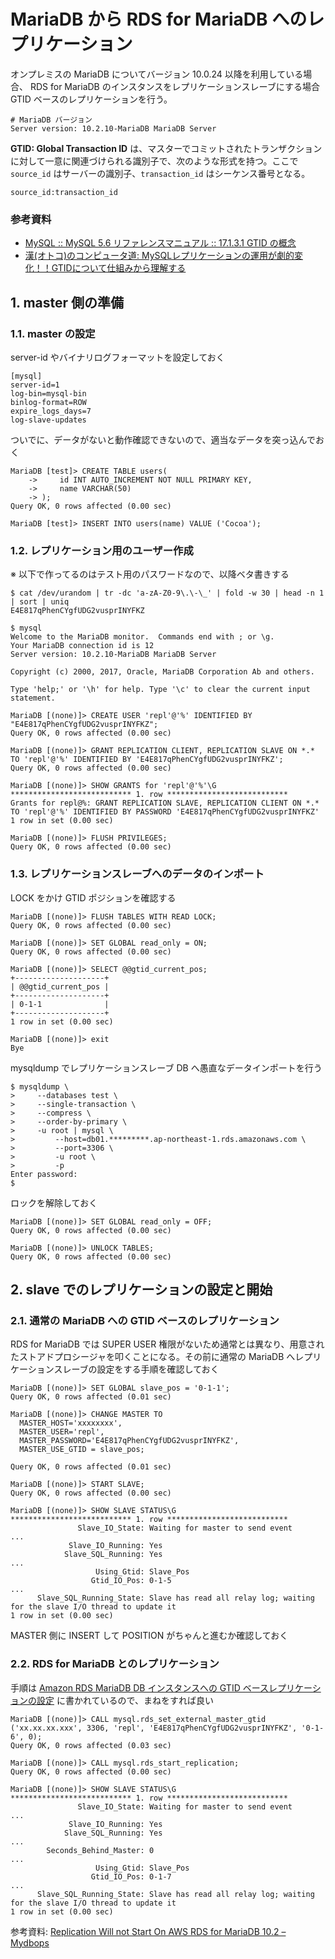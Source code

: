 # MariaDB から RDS for MariaDB へのレプリケーション

オンプレミスの MariaDB についてバージョン 10.0.24 以降を利用している場合、 RDS for MariaDB のインスタンスをレプリケーションスレーブにする場合 GTID ベースのレプリケーションを行う。

```
# MariaDB バージョン
Server version: 10.2.10-MariaDB MariaDB Server
```

**GTID: Global Transaction ID** は、マスターでコミットされたトランザクションに対して一意に関連づけられる識別子で、次のような形式を持つ。ここで `source_id` はサーバーの識別子、`transaction_id` はシーケンス番号となる。

```
source_id:transaction_id
```

### 参考資料

- [MySQL :: MySQL 5.6 リファレンスマニュアル :: 17.1.3.1 GTID の概念](https://dev.mysql.com/doc/refman/5.6/ja/replication-gtids-concepts.html)
- [漢(オトコ)のコンピュータ道: MySQLレプリケーションの運用が劇的変化！！GTIDについて仕組みから理解する](http://nippondanji.blogspot.com/2014/12/mysqlgtid.html)


## 1. master 側の準備
### 1.1. master の設定

server-id やバイナリログフォーマットを設定しておく

```
[mysql]
server-id=1
log-bin=mysql-bin
binlog-format=ROW
expire_logs_days=7
log-slave-updates
```


ついでに、データがないと動作確認できないので、適当なデータを突っ込んでおく

```
MariaDB [test]> CREATE TABLE users(
    ->     id INT AUTO_INCREMENT NOT NULL PRIMARY KEY,
    ->     name VARCHAR(50)
    -> );
Query OK, 0 rows affected (0.00 sec)

MariaDB [test]> INSERT INTO users(name) VALUE ('Cocoa');
```


### 1.2. レプリケーション用のユーザー作成

※ 以下で作ってるのはテスト用のパスワードなので、以降ベタ書きする

```
$ cat /dev/urandom | tr -dc 'a-zA-Z0-9\.\-\_' | fold -w 30 | head -n 1 | sort | uniq
E4E817qPhenCYgfUDG2vusprINYFKZ

$ mysql
Welcome to the MariaDB monitor.  Commands end with ; or \g.
Your MariaDB connection id is 12
Server version: 10.2.10-MariaDB MariaDB Server

Copyright (c) 2000, 2017, Oracle, MariaDB Corporation Ab and others.

Type 'help;' or '\h' for help. Type '\c' to clear the current input statement.

MariaDB [(none)]> CREATE USER 'repl'@'%' IDENTIFIED BY "E4E817qPhenCYgfUDG2vusprINYFKZ";
Query OK, 0 rows affected (0.00 sec)

MariaDB [(none)]> GRANT REPLICATION CLIENT, REPLICATION SLAVE ON *.* TO 'repl'@'%' IDENTIFIED BY 'E4E817qPhenCYgfUDG2vusprINYFKZ';
Query OK, 0 rows affected (0.00 sec)

MariaDB [(none)]> SHOW GRANTS for 'repl'@'%'\G
*************************** 1. row ***************************
Grants for repl@%: GRANT REPLICATION SLAVE, REPLICATION CLIENT ON *.* TO 'repl'@'%' IDENTIFIED BY PASSWORD 'E4E817qPhenCYgfUDG2vusprINYFKZ'
1 row in set (0.00 sec)

MariaDB [(none)]> FLUSH PRIVILEGES;
Query OK, 0 rows affected (0.00 sec)
```


### 1.3. レプリケーションスレーブへのデータのインポート

LOCK をかけ GTID ポジションを確認する

```
MariaDB [(none)]> FLUSH TABLES WITH READ LOCK;
Query OK, 0 rows affected (0.00 sec)

MariaDB [(none)]> SET GLOBAL read_only = ON;
Query OK, 0 rows affected (0.00 sec)

MariaDB [(none)]> SELECT @@gtid_current_pos;
+--------------------+
| @@gtid_current_pos |
+--------------------+
| 0-1-1              |
+--------------------+
1 row in set (0.00 sec)

MariaDB [(none)]> exit
Bye
```

mysqldump でレプリケーションスレーブ DB へ愚直なデータインポートを行う

```
$ mysqldump \
>     --databases test \
>     --single-transaction \
>     --compress \
>     --order-by-primary \
>     -u root | mysql \
>         --host=db01.*********.ap-northeast-1.rds.amazonaws.com \
>         --port=3306 \
>         -u root \
>         -p
Enter password:
$
```

ロックを解除しておく

```
MariaDB [(none)]> SET GLOBAL read_only = OFF;
Query OK, 0 rows affected (0.00 sec)

MariaDB [(none)]> UNLOCK TABLES;
Query OK, 0 rows affected (0.00 sec)
```

## 2. slave でのレプリケーションの設定と開始
### 2.1. 通常の MariaDB への GTID ベースのレプリケーション

RDS for MariaDB では SUPER USER 権限がないため通常とは異なり、用意されたストアドプロシージャを叩くことになる。その前に通常の MariaDB へレプリケーションスレーブの設定をする手順を確認しておく

```
MariaDB [(none)]> SET GLOBAL slave_pos = '0-1-1';
Query OK, 0 rows affected (0.01 sec)

MariaDB [(none)]> CHANGE MASTER TO
  MASTER_HOST='xxxxxxxx',
  MASTER_USER='repl',
  MASTER_PASSWORD='E4E817qPhenCYgfUDG2vusprINYFKZ',
  MASTER_USE_GTID = slave_pos;

Query OK, 0 rows affected (0.01 sec)

MariaDB [(none)]> START SLAVE;
Query OK, 0 rows affected (0.00 sec)

MariaDB [(none)]> SHOW SLAVE STATUS\G                                                                *************************** 1. row ***************************
               Slave_IO_State: Waiting for master to send event
...
             Slave_IO_Running: Yes
            Slave_SQL_Running: Yes
...
                   Using_Gtid: Slave_Pos
                  Gtid_IO_Pos: 0-1-5
...
      Slave_SQL_Running_State: Slave has read all relay log; waiting for the slave I/O thread to update it
1 row in set (0.00 sec)
```

MASTER 側に INSERT して POSITION がちゃんと進むか確認しておく


### 2.2. RDS for MariaDB とのレプリケーション

手順は [Amazon RDS MariaDB DB インスタンスへの GTID ベースレプリケーションの設定](https://docs.aws.amazon.com/ja_jp/AmazonRDS/latest/UserGuide/MariaDB.Procedural.Importing.html#MariaDB.Procedural.Replication.GTID) に書かれているので、まねをすれば良い

```
MariaDB [(none)]> CALL mysql.rds_set_external_master_gtid ('xx.xx.xx.xxx', 3306, 'repl', 'E4E817qPhenCYgfUDG2vusprINYFKZ', '0-1-6', 0);
Query OK, 0 rows affected (0.03 sec)

MariaDB [(none)]> CALL mysql.rds_start_replication;
Query OK, 0 rows affected (0.00 sec)

MariaDB [(none)]> SHOW SLAVE STATUS\G
*************************** 1. row ***************************
               Slave_IO_State: Waiting for master to send event
...
             Slave_IO_Running: Yes
            Slave_SQL_Running: Yes
...
        Seconds_Behind_Master: 0
...
                   Using_Gtid: Slave_Pos
                  Gtid_IO_Pos: 0-1-7
...
      Slave_SQL_Running_State: Slave has read all relay log; waiting for the slave I/O thread to update it
1 row in set (0.00 sec)
```

参考資料: [Replication Will not Start On AWS RDS for MariaDB 10.2 – Mydbops](https://mydbops.wordpress.com/2018/01/18/replication-will-not-start-on-rds-mariadb-10-2/)
